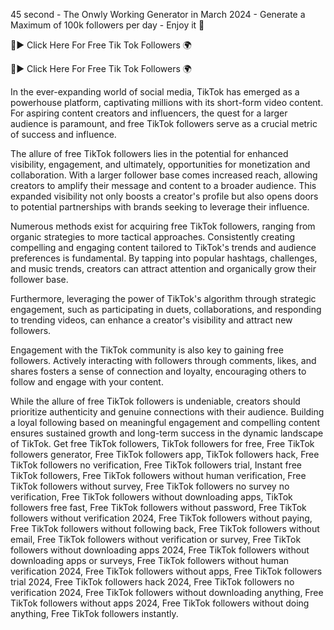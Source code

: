 45 second - The Onwly Working Generator in March 2024 - Generate a Maximum of 100k followers per day - Enjoy it 🌟

🔴► Click Here For Free Tik Tok Followers 🌍

🔴► Click Here For Free Tik Tok Followers 🌍

In the ever-expanding world of social media, TikTok has emerged as a powerhouse platform, captivating millions with its short-form video content. For aspiring content creators and influencers, the quest for a larger audience is paramount, and free TikTok followers serve as a crucial metric of success and influence.

The allure of free TikTok followers lies in the potential for enhanced visibility, engagement, and ultimately, opportunities for monetization and collaboration. With a larger follower base comes increased reach, allowing creators to amplify their message and content to a broader audience. This expanded visibility not only boosts a creator's profile but also opens doors to potential partnerships with brands seeking to leverage their influence.

Numerous methods exist for acquiring free TikTok followers, ranging from organic strategies to more tactical approaches. Consistently creating compelling and engaging content tailored to TikTok's trends and audience preferences is fundamental. By tapping into popular hashtags, challenges, and music trends, creators can attract attention and organically grow their follower base.

Furthermore, leveraging the power of TikTok's algorithm through strategic engagement, such as participating in duets, collaborations, and responding to trending videos, can enhance a creator's visibility and attract new followers.

Engagement with the TikTok community is also key to gaining free followers. Actively interacting with followers through comments, likes, and shares fosters a sense of connection and loyalty, encouraging others to follow and engage with your content.

While the allure of free TikTok followers is undeniable, creators should prioritize authenticity and genuine connections with their audience. Building a loyal following based on meaningful engagement and compelling content ensures sustained growth and long-term success in the dynamic landscape of TikTok. Get free TikTok followers, TikTok followers for free, Free TikTok followers generator, Free TikTok followers app, TikTok followers hack, Free TikTok followers no verification, Free TikTok followers trial, Instant free TikTok followers, Free TikTok followers without human verification, Free TikTok followers without survey, Free TikTok followers no survey no verification, Free TikTok followers without downloading apps, TikTok followers free fast, Free TikTok followers without password, Free TikTok followers without verification 2024, Free TikTok followers without paying, Free TikTok followers without following back, Free TikTok followers without email, Free TikTok followers without verification or survey, Free TikTok followers without downloading apps 2024, Free TikTok followers without downloading apps or surveys, Free TikTok followers without human verification 2024, Free TikTok followers without apps, Free TikTok followers trial 2024, Free TikTok followers hack 2024, Free TikTok followers no verification 2024, Free TikTok followers without downloading anything, Free TikTok followers without apps 2024, Free TikTok followers without doing anything, Free TikTok followers instantly.
